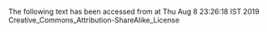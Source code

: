 The following text has been accessed from at Thu Aug 8 23:26:18 IST 2019
Creative_Commons_Attribution-ShareAlike_License
